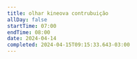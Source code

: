 ```yaml
---
title: olhar kineova contrubuição
allDay: false
startTime: 07:00
endTime: 08:00
date: 2024-04-14
completed: 2024-04-15T09:15:33.643-03:00
---
```

